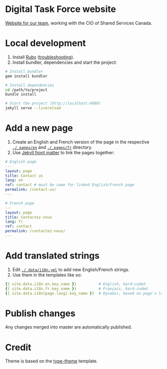 # Digital Task Force website
[Website for our team](https://dtf-ein.github.io/), working with the CIO of Shared Services Canada.

# Local development
1. Install [Ruby](https://www.ruby-lang.org/en/downloads/) ([troubleshooting](https://github.com/dtf-ein/dtf-ein.github.io/issues/1#issuecomment-530790560)).
1. Install bundler, dependencies and start the project:
```bash
# Install bundler
gem install bundler

# Install dependencies
cd /path/to/project
bundle install

# Start the project (http://localhost:4000)
jekyll serve --livereload
```

# Add a new page
1. Create an English and French version of the page in the respective [`./_pages/en`](https://github.com/dtf-ein/dtf-ein.github.io/tree/master/_pages/en) and [`./_pages/fr`](https://github.com/dtf-ein/dtf-ein.github.io/tree/master/_pages/fr) directory.
1. Use [Jekyll front matter](https://jekyllrb.com/docs/front-matter/) to link the pages together:
```yaml
# English page
---
layout: page
title: Contact us
lang: en
ref: contact # must be same for linked English/French page
permalink: /contact-us/
---

# French page
---
layout: page
title: Contactez-nous
lang: fr
ref: contact
permalink: /contactez-nous/
---
```

# Add translated strings
1. Edit [`./_data/i18n.yml`](https://github.com/dtf-ein/dtf-ein.github.io/blob/master/_data/i18n.yml) to add new English/French strings.  
1. Use them in the templates like so:
```yaml
{{ site.data.i18n.en.key_name }}          # English, hard-coded
{{ site.data.i18n.fr.key_name }}          # Français, hard-coded
{{ site.data.i18n[page.lang].key_name }}  # Dynamic, based on page's language
```

# Publish changes
Any changes merged into master are automatically published.

# Credit
Theme is based on the [type-theme](https://github.com/rohanchandra/type-theme) template.
